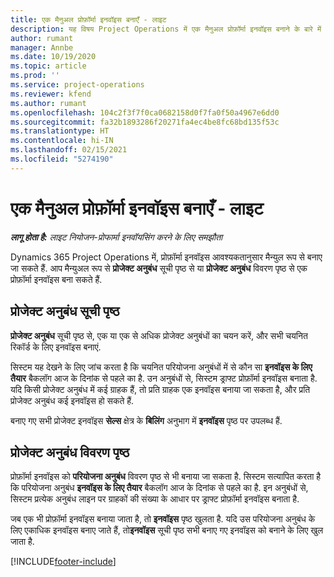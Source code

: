 ```yaml
---
title: एक मैनुअल प्रोफ़ॉर्मा इनवॉइस बनाएँ - लाइट
description: यह विषय Project Operations में एक मैनुअल प्रोफ़ॉर्मा इनवॉइस बनाने के बारे में जानकारी प्रदान करता है.
author: rumant
manager: Annbe
ms.date: 10/19/2020
ms.topic: article
ms.prod: ''
ms.service: project-operations
ms.reviewer: kfend
ms.author: rumant
ms.openlocfilehash: 104c2f3f7f0ca0682158d0f7fa0f50a4967e6dd0
ms.sourcegitcommit: fa32b1893286f20271fa4ec4be8fc68bd135f53c
ms.translationtype: HT
ms.contentlocale: hi-IN
ms.lasthandoff: 02/15/2021
ms.locfileid: "5274190"
---
```

# <a name="create-a-manual-proforma-invoice---lite"></a>एक मैनुअल प्रोफ़ॉर्मा इनवॉइस बनाएँ - लाइट

_**लागू होता है:** लाइट नियोजन-प्रोफार्मा इनवॉयसिंग करने के लिए समझौता_

Dynamics 365 Project Operations में, प्रोफ़ॉर्मा इनवॉइस आवश्यकतानुसार मैन्युल रूप से बनाए जा सकते हैं. आप मैन्युअल रूप से **प्रोजेक्ट अनुबंध** सूची पृष्ठ से या **प्रोजेक्ट अनुबंध** विवरण पृष्ठ से एक प्रोफ़ॉर्मा इनवॉइस बना सकते हैं.

##  <a name="project-contracts-list-page"></a>प्रोजेक्ट अनुबंध सूची पृष्ठ

**प्रोजेक्ट अनुबंध** सूची पृष्ठ से, एक या एक से अधिक प्रोजेक्ट अनुबंधों का चयन करें, और सभी चयनित रिकॉर्ड के लिए इनवॉइस बनाएं.

सिस्टम यह देखने के लिए जांच करता है कि चयनित परियोजना अनुबंधों में से कौन सा **इनवॉइस के लिए तैयार** बैकलॉग आज के दिनांक से पहले का है. उन अनुबंधों से, सिस्टम ड्राफ्ट प्रोफ़ॉर्मा इनवॉइस बनाता है. यदि किसी प्रोजेक्ट अनुबंध में कई ग्राहक हैं, तो प्रति ग्राहक एक इनवॉइस बनाया जा सकता है, और प्रति प्रोजेक्ट अनुबंध कई इनवॉइस हो सकते हैं.

बनाए गए सभी प्रोजेक्ट इनवॉइस **सेल्स** क्षेत्र के **बिलिंग** अनुभाग में **इनवॉइस** पृष्ठ पर उपलब्ध हैं.

## <a name="project-contract-details-page"></a>प्रोजेक्ट अनुबंध विवरण पृष्ठ

प्रोफ़ॉर्मा इनवॉइस को **परियोजना अनुबंध** विवरण पृष्ठ से भी बनाया जा सकता है. सिस्टम सत्यापित करता है कि परियोजना अनुबंध **इनवॉइस के लिए तैयार** बैकलॉग आज के दिनांक से पहले का है. इन अनुबंधों से, सिस्टम प्रत्येक अनुबंध लाइन पर ग्राहकों की संख्या के आधार पर ड्राफ्ट प्रोफ़ॉर्मा इनवॉइस बनाता है.

जब एक भी प्रोफ़ॉर्मा इनवॉइस बनाया जाता है, तो **इनवॉइस** पृष्ठ खुलता है. यदि उस परियोजना अनुबंध के लिए एकाधिक इनवॉइस बनाए जाते हैं, तो**इनवॉइस** सूची पृष्ठ सभी बनाए गए इनवॉइस को बनाने के लिए खुल जाता है.


[!INCLUDE[footer-include](../../includes/footer-banner.md)]